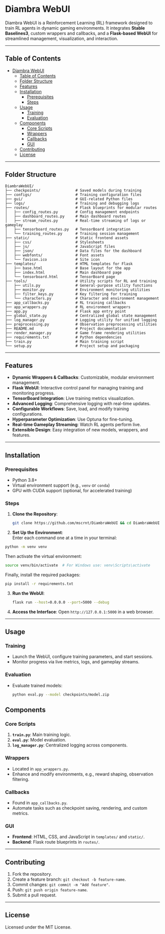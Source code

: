 # Diambra WebUI

Diambra WebUI is a Reinforcement Learning (RL) framework designed to train RL agents in dynamic gaming environments. It integrates **Stable Baselines3**, custom wrappers and callbacks, and a **Flask-based WebUI** for streamlined management, visualization, and interaction.

---

## Table of Contents

- [Diambra WebUI](#diambra-webui)
  - [Table of Contents](#table-of-contents)
  - [Folder Structure](#folder-structure)
  - [Features](#features)
  - [Installation](#installation)
    - [Prerequisites](#prerequisites)
    - [Steps](#steps)
  - [Usage](#usage)
    - [Training](#training)
    - [Evaluation](#evaluation)
  - [Components](#components)
    - [Core Scripts](#core-scripts)
    - [Wrappers](#wrappers)
    - [Callbacks](#callbacks)
    - [GUI](#gui)
  - [Contributing](#contributing)
  - [License](#license)

---

## Folder Structure

```
DiambraWebUI/
├── checkpoints/                # Saved models during training
├── configs/                    # Training configuration files
├── gui/                        # GUI-related Python files
├── logs/                       # Training and debugging logs
├── routes/                     # Flask blueprints for modular routes
│   ├── config_routes.py        # Config management endpoints
│   ├── dashboard_routes.py     # Main dashboard routes
│   ├── stream_routes.py        # Real-time streaming of logs or gameplay
│   ├── tensorboard_routes.py   # TensorBoard integration
│   └── training_routes.py      # Training session management
├── static/                     # Static frontend assets
│   ├── css/                    # Stylesheets
│   ├── js/                     # JavaScript files
│   ├── json/                   # Data files for the dashboard
│   ├── webfonts/               # Font assets
│   └── favicon.ico             # Site icon
├── templates/                  # HTML templates for Flask
│   ├── base.html               # Base layout for the app
│   ├── index.html              # Main dashboard page
│   └── tensorboard.html        # TensorBoard page
├── tools/                      # Utility scripts for RL and training
│   ├── utils.py                # General-purpose utility functions
│   ├── monitor.py              # Environment monitoring utilities
│   ├── filter_keys.py          # Key filtering for training
│   └── characters.py           # Character and environment management
├── app_callbacks.py            # RL training callbacks
├── app_wrappers.py             # RL environment wrappers
├── app.py                      # Flask app entry point
├── global_state.py             # Centralized global state management
├── log_manager.py              # Logging utility for unified logging
├── preprocessing.py            # Observation preprocessing utilities
├── README.md                   # Project documentation
├── render_manager.py           # Game frame rendering utilities
├── requirements.txt            # Python dependencies
├── train.py                    # Main training script
└── setup.py                    # Project setup and packaging
```

---

## Features

- **Dynamic Wrappers & Callbacks**: Customizable, modular environment management.
- **Flask WebUI**: Interactive control panel for managing training and monitoring progress.
- **TensorBoard Integration**: Live training metrics visualization.
- **Advanced Logging**: Comprehensive logging with real-time updates.
- **Configurable Workflows**: Save, load, and modify training configurations.
- **Hyperparameter Optimization**: Use Optuna for fine-tuning.
- **Real-time Gameplay Streaming**: Watch RL agents perform live.
- **Extensible Design**: Easy integration of new models, wrappers, and features.

---

## Installation

### Prerequisites

- Python 3.8+
- Virtual environment support (e.g., `venv` or `conda`)
- GPU with CUDA support (optional, for accelerated training)

### Steps

1. **Clone the Repository**:
   ```bash
   git clone https://github.com/mscrnt/DiambraWebUI && cd DiambraWebUI
   ```

2. **Set Up the Environment**:  
Enter each command one at a time in your terminal:

  ```bash
  python -m venv venv
  ```

  Then activate the virtual environment:
  
  ```bash
  source venv/bin/activate  # For Windows use: venv\Scripts\activate
  ```
  
  Finally, install the required packages:
  
  ```bash
  pip install -r requirements.txt
  ```

3. **Run the WebUI**:
   ```bash
   flask run --host=0.0.0.0 --port=5000 --debug
   ```

4. **Access the Interface**:
   Open `http://127.0.0.1:5000` in a web browser.

---

## Usage

### Training

- Launch the WebUI, configure training parameters, and start sessions.
- Monitor progress via live metrics, logs, and gameplay streams.

### Evaluation

- Evaluate trained models:
  ```bash
  python eval.py --model checkpoints/model.zip
  ```



## Components

### Core Scripts

1. **`train.py`**: Main training logic.
2. **`eval.py`**: Model evaluation.
4. **`log_manager.py`**: Centralized logging across components.

### Wrappers

- Located in `app_wrappers.py`.
- Enhance and modify environments, e.g., reward shaping, observation filtering.

### Callbacks

- Found in `app_callbacks.py`.
- Automate tasks such as checkpoint saving, rendering, and custom metrics.

### GUI

- **Frontend**: HTML, CSS, and JavaScript in `templates/` and `static/`.
- **Backend**: Flask route blueprints in `routes/`.

---

## Contributing

1. Fork the repository.
2. Create a feature branch: `git checkout -b feature-name`.
3. Commit changes: `git commit -m "Add feature"`.
4. Push: `git push origin feature-name`.
5. Submit a pull request.

---

## License

Licensed under the MIT License.
